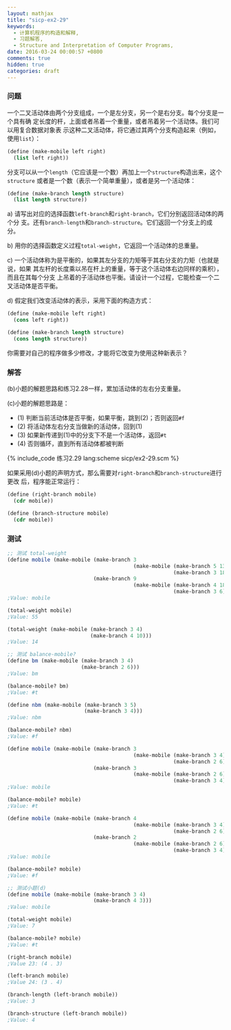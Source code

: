 ```yaml
---
layout: mathjax
title: "sicp-ex2-29"
keywords:
  - 计算机程序的构造和解释,
  - 习题解答,
  - Structure and Interpretation of Computer Programs,
date: 2016-03-24 00:00:57 +0800
comments: true
hidden: true
categories: draft
---
```


### 问题

一个二叉活动体由两个分支组成，一个是左分支，另一个是右分支。每个分支是一个具有确
定长度的杆，上面或者吊着一个重量，或者吊着另一个活动体。我们可以用复合数据对象表
示这种二叉活动体，将它通过其两个分支构造起来（例如，使用`list`）：

``` scheme
(define (make-mobile left right)
  (list left right))
```

分支可以从一个`length`（它应该是一个数）再加上一个`structure`构造出来，这个`structure`
或者是一个数（表示一个简单重量），或者是另一个活动体：

``` scheme
(define (make-branch length structure)
  (list length structure))
```

a) 请写出对应的选择函数`left-branch`和`right-branch`，它们分别返回活动体的两个分
支。还有`branch-length`和`branch-structure`。它们返回一个分支上的成分。

b) 用你的选择函数定义过程`total-weight`，它返回一个活动体的总重量。

c) 一个活动体称为是平衡的，如果其左分支的力矩等于其右分支的力矩（也就是说，如果
其左杆的长度乘以吊在杆上的重量，等于这个活动体右边同样的乘积），而且在其每个分支
上吊着的子活动体也平衡。请设计一个过程，它能检查一个二叉活动体是否平衡。

d) 假定我们改变活动体的表示，采用下面的构造方式：

``` scheme
(define (make-mobile left right)
  (cons left right))

(define (make-branch length structure)
  (cons length structure))
```

你需要对自己的程序做多少修改，才能将它改变为使用这种新表示？

### 解答

(b)小题的解题思路和练习2.28一样，累加活动体的左右分支重量。

\(c\)小题的解题思路是：

+ (1) 判断当前活动体是否平衡，如果平衡，跳到(2)；否则返回`#f`
+ (2) 将活动体左右分支当做新的活动体，回到(1)
+ (3) 如果新传递到(1)中的分支下不是一个活动体，返回`#t`
+ (4) 否则循环，直到所有活动体都被判断

{% include_code 练习2.29 lang:scheme sicp/ex2-29.scm %}

如果采用(d)小题的声明方式，那么需要对`right-branch`和`branch-structure`进行更改
后，程序能正常运行：

``` scheme
(define (right-branch mobile)
  (cdr mobile))

(define (branch-structure mobile)
  (cdr mobile))
```

### 测试

``` scheme
;; 测试 total-weight
(define mobile (make-mobile (make-branch 3
                                         (make-mobile (make-branch 5 13)
                                                      (make-branch 3 18)))
                            (make-branch 9
                                         (make-mobile (make-branch 4 18)
                                                      (make-branch 3 6)))))
;Value: mobile

(total-weight mobile)
;Value: 55

(total-weight (make-mobile (make-branch 3 4)
                           (make-branch 4 10)))
;Value: 14

;; 测试 balance-mobile?
(define bm (make-mobile (make-branch 3 4)
                        (make-branch 2 6)))
;Value: bm

(balance-mobile? bm)
;Value: #t

(define nbm (make-mobile (make-branch 3 5)
                         (make-branch 3 4)))
;Value: nbm

(balance-mobile? nbm)
;Value: #f

(define mobile (make-mobile (make-branch 3
                                         (make-mobile (make-branch 3 4)
                                                      (make-branch 2 6)))
                            (make-branch 3
                                         (make-mobile (make-branch 2 6)
                                                      (make-branch 3 4)))))
;Value: mobile

(balance-mobile? mobile)
;Value: #t

(define mobile (make-mobile (make-branch 4
                                         (make-mobile (make-branch 3 4)
                                                      (make-branch 2 6)))
                            (make-branch 2
                                         (make-mobile (make-branch 2 6)
                                                      (make-branch 3 4)))))
;Value: mobile

(balance-mobile? mobile)
;Value: #f

;; 测试小题(d)
(define mobile (make-mobile (make-branch 3 4)
                            (make-branch 4 3)))
;Value: mobile

(total-weight mobile)
;Value: 7

(balance-mobile? mobile)
;Value: #t

(right-branch mobile)
;Value 23: (4 . 3)

(left-branch mobile)
;Value 24: (3 . 4)

(branch-length (left-branch mobile))
;Value: 3

(branch-structure (left-branch mobile))
;Value: 4
```
